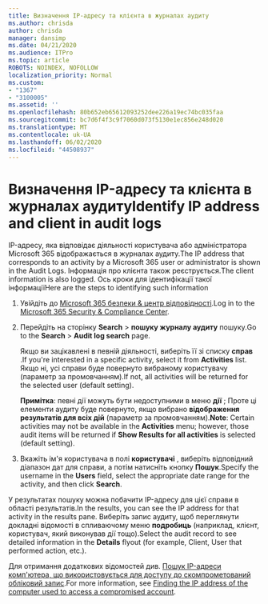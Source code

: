 ```yaml
---
title: Визначення IP-адресу та клієнта в журналах аудиту
ms.author: chrisda
author: chrisda
manager: dansimp
ms.date: 04/21/2020
ms.audience: ITPro
ms.topic: article
ROBOTS: NOINDEX, NOFOLLOW
localization_priority: Normal
ms.custom:
- "1367"
- "3100005"
ms.assetid: ''
ms.openlocfilehash: 80b652eb65612093252dee226a19ec74bc035faa
ms.sourcegitcommit: bc7d6f4f3c9f7060d073f5130e1ec856e248d020
ms.translationtype: MT
ms.contentlocale: uk-UA
ms.lasthandoff: 06/02/2020
ms.locfileid: "44508937"
---
```

# <a name="identify-ip-address-and-client-in-audit-logs"></a><span data-ttu-id="be772-102">Визначення IP-адресу та клієнта в журналах аудиту</span><span class="sxs-lookup"><span data-stu-id="be772-102">Identify IP address and client in audit logs</span></span>

<span data-ttu-id="be772-103">IP-адресу, яка відповідає діяльності користувача або адміністратора Microsoft 365 відображається в журналах аудиту.</span><span class="sxs-lookup"><span data-stu-id="be772-103">The IP address that corresponds to an activity by a Microsoft 365 user or administrator is shown in the Audit Logs.</span></span> <span data-ttu-id="be772-104">Інформація про клієнта також реєструється.</span><span class="sxs-lookup"><span data-stu-id="be772-104">The client information is also logged.</span></span> <span data-ttu-id="be772-105">Ось кроки для ідентифікації такої інформації</span><span class="sxs-lookup"><span data-stu-id="be772-105">Here are the steps to identifying such information</span></span>

1. <span data-ttu-id="be772-106">Увійдіть до [Microsoft 365 безпеки & центр відповідності](https://protection.office.com/).</span><span class="sxs-lookup"><span data-stu-id="be772-106">Log in to the [Microsoft 365 Security & Compliance Center](https://protection.office.com/).</span></span>

2. <span data-ttu-id="be772-107">Перейдіть на сторінку **Search**  >  **пошуку журналу аудиту** пошуку.</span><span class="sxs-lookup"><span data-stu-id="be772-107">Go to the **Search** > **Audit log search** page.</span></span>

   <span data-ttu-id="be772-108">Якщо ви зацікавлені в певній діяльності, виберіть її зі списку **справ** .</span><span class="sxs-lookup"><span data-stu-id="be772-108">If you're interested in a specific activity, select it from **Activities** list.</span></span> <span data-ttu-id="be772-109">Якщо ні, усі справи буде повернуто вибраному користувачу (параметр за промовчанням).</span><span class="sxs-lookup"><span data-stu-id="be772-109">If not, all activities will be returned for the selected user (default setting).</span></span>

   <span data-ttu-id="be772-110">**Примітка**: певні дії можуть бути недоступними в меню **дії** ; Проте ці елементи аудиту буде повернуто, якщо вибрано **відображення результатів для всіх дій** (параметр за промовчанням).</span><span class="sxs-lookup"><span data-stu-id="be772-110">**Note**: Certain activities may not be available in the **Activities** menu; however, those audit items will be returned if **Show Results for all activities** is selected (default setting).</span></span>

3. <span data-ttu-id="be772-111">Вкажіть ім'я користувача в полі **користувачі** , виберіть відповідний діапазон дат для справи, а потім натисніть кнопку **Пошук**.</span><span class="sxs-lookup"><span data-stu-id="be772-111">Specify the username in the **Users** field, select the appropriate date range for the activity, and then click **Search**.</span></span>

<span data-ttu-id="be772-112">У результатах пошуку можна побачити IP-адресу для цієї справи в області результатів.</span><span class="sxs-lookup"><span data-stu-id="be772-112">In the results, you can see the IP address for that activity in the results pane.</span></span> <span data-ttu-id="be772-113">Виберіть запис аудиту, щоб переглянути докладні відомості в спливаючому меню **подробиць** (наприклад, клієнт, користувач, який виконував дії тощо).</span><span class="sxs-lookup"><span data-stu-id="be772-113">Select the audit record to see detailed information in the **Details** flyout (for example, Client, User that performed action, etc.).</span></span>

<span data-ttu-id="be772-114">Для отримання додаткових відомостей див. [Пошук IP-адреси комп'ютера, що використовується для доступу до скомпрометований обліковий запис](https://docs.microsoft.com/microsoft-365/compliance/auditing-troubleshooting-scenarios#find-the-ip-address-of-the-computer-used-to-access-a-compromised-account).</span><span class="sxs-lookup"><span data-stu-id="be772-114">For more information, see [Finding the IP address of the computer used to access a compromised account](https://docs.microsoft.com/microsoft-365/compliance/auditing-troubleshooting-scenarios#find-the-ip-address-of-the-computer-used-to-access-a-compromised-account).</span></span>

